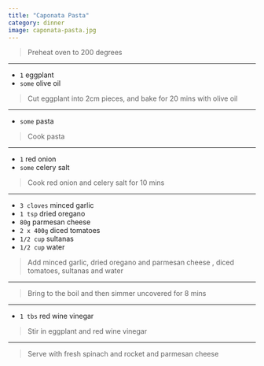 ```yaml
---
title: "Caponata Pasta"
category: dinner
image: caponata-pasta.jpg
---
```



> Preheat oven to 200 degrees

---

* `1` eggplant
* `some` olive oil

> Cut eggplant into 2cm pieces, and bake for 20 mins with olive oil

---

* `some` pasta

> Cook pasta

---

* `1` red onion
* `some` celery salt

> Cook red onion  and celery salt for 10 mins

---

* `3 cloves` minced garlic
* `1 tsp` dried oregano
* `80g` parmesan cheese
* `2 x 400g` diced tomatoes
* `1/2 cup` sultanas
* `1/2 cup` water

> Add minced garlic, dried oregano and parmesan cheese , diced tomatoes,  sultanas  and water

---

> Bring to the boil and then simmer uncovered for 8 mins

---

* `1 tbs` red wine vinegar

> Stir in eggplant and red wine vinegar

---

> Serve with fresh spinach and rocket and parmesan cheese

